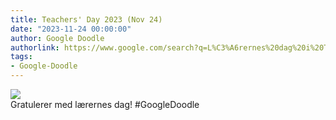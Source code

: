 ```yaml
---
title: Teachers' Day 2023 (Nov 24)
date: "2023-11-24 00:00:00"
author: Google Doodle
authorlink: https://www.google.com/search?q=L%C3%A6rernes%20dag%20i%20Tyrkia
tags:
- Google-Doodle
---
```

<img src="https://www.google.com/logos/doodles/2023/teachers-day-2023-nov-24-6753651837109973-law.gif" referrerpolicy="no-referrer"><br>Gratulerer med lærernes dag! #GoogleDoodle